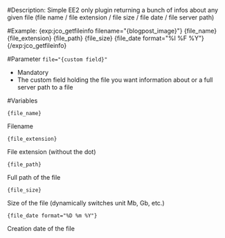#Description:
Simple EE2 only plugin returning a bunch of infos about any given file (file name / file extension / file size / file date / file server path)

#Example:
	{exp:jco_getfileinfo filename="{blogpost_image}"}
		{file_name}
		{file_extension}
		{file_path}
		{file_size}
		{file_date format="%l %F %Y"}
	{/exp:jco_getfileinfo}

#Parameter
`file="{custom field}"`

* Mandatory
* The custom field holding the file you want information about or a full server path to a file

#Variables

`{file_name}`

Filename

`{file_extension}`

File extension (without the dot)

`{file_path}`

Full path of the file

`{file_size}`

Size of the file (dynamically switches unit Mb, Gb, etc.)

`{file_date format="%D %m %Y"}`

Creation date of the file